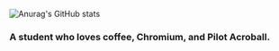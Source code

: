 ![Anurag's GitHub stats](https://github-readme-stats.vercel.app/api?username=Tachyon711&show_icons=true&theme=transparent)

### A student who loves coffee, Chromium, and Pilot Acroball.

<!---
Tachyon711/Tachyon711 is a ✨ special ✨ repository because its `README.md` (this file) appears on your GitHub profile.
You can click the Preview link to take a look at your changes.
--->
